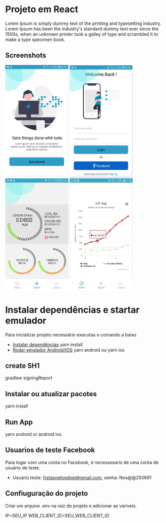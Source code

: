 # Projeto em React

Lorem Ipsum is simply dummy text of the printing and typesetting industry. Lorem Ipsum has been the industry's standard dummy text ever since the 1500s, when an unknown printer took a galley of type and scrambled it to make a type specimen book.

## Screenshots
<p>
  <img src="../screenshots/app-1.PNG" width="200" title="hover text">
  <img src="../screenshots/App-2.PNG" width="200" title="hover text">
  <img src="../screenshots/digital.jpeg" width="200" title="hover text">  
  <img src="../screenshots/chart.jpeg" width="200" title="hover text">  
</p>

# Instalar dependências e startar emulador 

Para inicializar projeto  necessário executas o comando a baixo

- [Instalar dependências](https://classic.yarnpkg.com/lang/en/docs/install/#windows-stable) yarn install
- [Rodar emulador Android/IOS](https://yarnpkg.com/package/android-versions) yarn android ou yarn ios


## create SH1
gradlew signingReport

## Instalar ou atualizar pacotes

yarn install

## Run App

yarn android or android ios

## Usuarios de teste Facebook

Para logar com uma conta no Facebook, é necessesario de uma conta de usuário de teste.
- Usuário teste: fretasnetoednei@gmail.com, senha: Nos@@250681

## Confiuguração do projeto

Criar um arquivo .env na raiz do projeto e adicionar as variveis.

IP=SEU_IP
WEB_CLIENT_ID=SEU_WEB_CLIENT_ID

